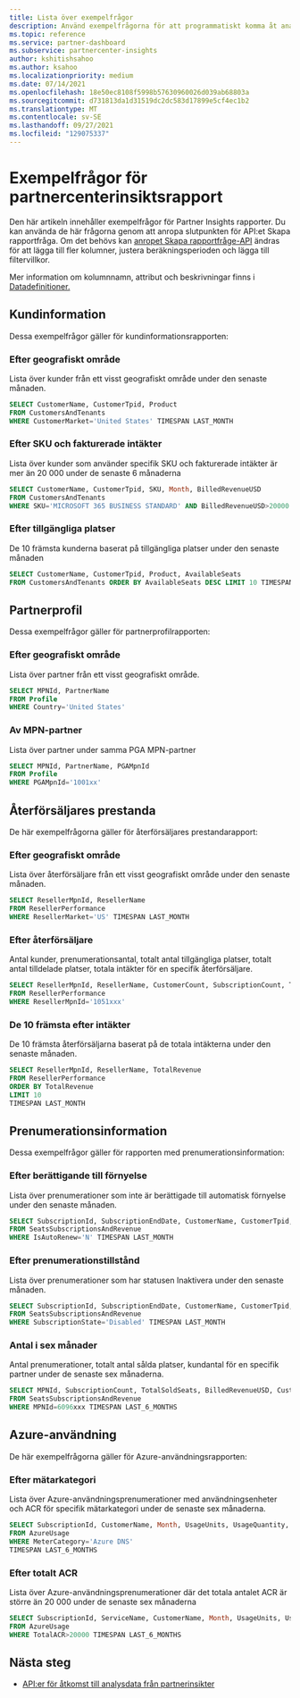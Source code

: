 ```yaml
---
title: Lista över exempelfrågor
description: Använd exempelfrågorna för att programmatiskt komma åt analysdata från partnerinsikter.
ms.topic: reference
ms.service: partner-dashboard
ms.subservice: partnercenter-insights
author: kshitishsahoo
ms.author: ksahoo
ms.localizationpriority: medium
ms.date: 07/14/2021
ms.openlocfilehash: 18e50ec8108f5998b57630960026d039ab68803a
ms.sourcegitcommit: d731813da1d31519dc2dc583d17899e5cf4ec1b2
ms.translationtype: MT
ms.contentlocale: sv-SE
ms.lasthandoff: 09/27/2021
ms.locfileid: "129075337"
---
```

# <a name="sample-queries-for-partner-center-insights-report"></a>Exempelfrågor för partnercenterinsiktsrapport

Den här artikeln innehåller exempelfrågor för Partner Insights rapporter. Du kan använda de här frågorna genom att anropa slutpunkten för API:et Skapa rapportfråga. Om det behövs kan [anropet Skapa rapportfråge-API](insights-programmatic-access-paradigm.md#create-report-query-api) ändras för att lägga till fler kolumner, justera beräkningsperioden och lägga till filtervillkor.

Mer information om kolumnnamn, attribut och beskrivningar finns i [Datadefinitioner.](insights-data-definitions.md)

## <a name="customer-details"></a>Kundinformation

Dessa exempelfrågor gäller för kundinformationsrapporten:

### <a name="by-geography"></a>Efter geografiskt område

Lista över kunder från ett visst geografiskt område under den senaste månaden.

```sql
SELECT CustomerName, CustomerTpid, Product 
FROM CustomersAndTenants 
WHERE CustomerMarket='United States' TIMESPAN LAST_MONTH
```

### <a name="by-sku-and-billed-revenue"></a>Efter SKU och fakturerade intäkter

Lista över kunder som använder specifik SKU och fakturerade intäkter är mer än 20 000 under de senaste 6 månaderna

```sql
SELECT CustomerName, CustomerTpid, SKU, Month, BilledRevenueUSD 
FROM CustomersAndTenants 
WHERE SKU='MICROSOFT 365 BUSINESS STANDARD' AND BilledRevenueUSD>20000 TIMESPAN LAST_6_MONTHS
```

### <a name="by-available-seats"></a>Efter tillgängliga platser

De 10 främsta kunderna baserat på tillgängliga platser under den senaste månaden

```sql
SELECT CustomerName, CustomerTpid, Product, AvailableSeats 
FROM CustomersAndTenants ORDER BY AvailableSeats DESC LIMIT 10 TIMESPAN LAST_MONTH
```

## <a name="partner-profile"></a>Partnerprofil

Dessa exempelfrågor gäller för partnerprofilrapporten:

### <a name="by-geography"></a>Efter geografiskt område

Lista över partner från ett visst geografiskt område.

```sql
SELECT MPNId, PartnerName 
FROM Profile 
WHERE Country='United States'
```

### <a name="by-mpn-partner"></a>Av MPN-partner

Lista över partner under samma PGA MPN-partner

```sql
SELECT MPNId, PartnerName, PGAMpnId 
FROM Profile 
WHERE PGAMpnId='1001xx'
```

## <a name="reseller-performance"></a>Återförsäljares prestanda

De här exempelfrågorna gäller för återförsäljares prestandarapport:

### <a name="by-geography"></a>Efter geografiskt område

Lista över återförsäljare från ett visst geografiskt område under den senaste månaden.

```sql
SELECT ResellerMpnId, ResellerName 
FROM ResellerPerformance 
WHERE ResellerMarket='US' TIMESPAN LAST_MONTH
```

### <a name="by-reseller"></a>Efter återförsäljare

Antal kunder, prenumerationsantal, totalt antal tillgängliga platser, totalt antal tilldelade platser, totala intäkter för en specifik återförsäljare.

```sql
SELECT ResellerMpnId, ResellerName, CustomerCount, SubscriptionCount, TotalAvailableSeats, TotalAssignedSeats, TotalRevenue 
FROM ResellerPerformance 
WHERE ResellerMpnId='1051xxx'
```

### <a name="top-10-by-revenue"></a>De 10 främsta efter intäkter

De 10 främsta återförsäljarna baserat på de totala intäkterna under den senaste månaden.

```sql
SELECT ResellerMpnId, ResellerName, TotalRevenue 
FROM ResellerPerformance 
ORDER BY TotalRevenue 
LIMIT 10 
TIMESPAN LAST_MONTH
```

## <a name="subscription-details"></a>Prenumerationsinformation

Dessa exempelfrågor gäller för rapporten med prenumerationsinformation:

### <a name="by-renewal-eligibility"></a>Efter berättigande till förnyelse

Lista över prenumerationer som inte är berättigade till automatisk förnyelse under den senaste månaden.

```sql
SELECT SubscriptionId, SubscriptionEndDate, CustomerName, CustomerTpid, Product 
FROM SeatsSubscriptionsAndRevenue 
WHERE IsAutoRenew='N' TIMESPAN LAST_MONTH
```

### <a name="by-subscription-state"></a>Efter prenumerationstillstånd

Lista över prenumerationer som har statusen Inaktivera under den senaste månaden.

```sql
SELECT SubscriptionId, SubscriptionEndDate, CustomerName, CustomerTpid, Product 
FROM SeatsSubscriptionsAndRevenue 
WHERE SubscriptionState='Disabled' TIMESPAN LAST_MONTH
```

### <a name="counts-for-six-months"></a>Antal i sex månader

Antal prenumerationer, totalt antal sålda platser, kundantal för en specifik partner under de senaste sex månaderna.

```sql
SELECT MPNId, SubscriptionCount, TotalSoldSeats, BilledRevenueUSD, CustomerCount 
FROM SeatsSubscriptionsAndRevenue 
WHERE MPNId=6096xxx TIMESPAN LAST_6_MONTHS
```

## <a name="azure-usage"></a>Azure-användning

De här exempelfrågorna gäller för Azure-användningsrapporten:

### <a name="by-meter-category"></a>Efter mätarkategori

Lista över Azure-användningsprenumerationer med användningsenheter och ACR för specifik mätarkategori under de senaste sex månaderna.

```sql
SELECT SubscriptionId, CustomerName, Month, UsageUnits, UsageQuantity, TotalACR 
FROM AzureUsage 
WHERE MeterCategory='Azure DNS' 
TIMESPAN LAST_6_MONTHS
```

### <a name="by-total-acr"></a>Efter totalt ACR

Lista över Azure-användningsprenumerationer där det totala antalet ACR är större än 20 000 under de senaste sex månaderna

```sql
SELECT SubscriptionId, ServiceName, CustomerName, Month, UsageUnits, UsageQuantity, TotalACR 
FROM AzureUsage 
WHERE TotalACR>20000 TIMESPAN LAST_6_MONTHS
```

## <a name="next-steps"></a>Nästa steg

- [API:er för åtkomst till analysdata från partnerinsikter](insights-programmatic-analytics-available-api.md)